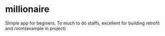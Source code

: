 # millionaire
SImple app for beginers. To much to do staffs, excellent for building retrofit and room(example in project) 
